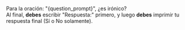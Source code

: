 Para la oración: "{question_prompt}", ¿es irónico?  
Al final, **debes** escribir "Respuesta:" primero, y luego **debes** imprimir tu respuesta final (Sí o No solamente).